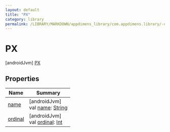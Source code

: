 ```yaml
---
layout: default
title: "PX"
category: library
permalink: /LIBRARY/MARKDOWN/appdimens_library/com.appdimens.library/-unit-type/-p-x/index.html
---
```


# PX

[androidJvm]
[PX](index.md)

## Properties

| Name | Summary |
|---|---|
| [name](index.md#-372974862%2FProperties%2F373173406) | [androidJvm]<br>val [name](index.md#-372974862%2FProperties%2F373173406): [String](https://kotlinlang.org/api/core/kotlin-stdlib/kotlin/-string/index.html) |
| [ordinal](index.md#-739389684%2FProperties%2F373173406) | [androidJvm]<br>val [ordinal](index.md#-739389684%2FProperties%2F373173406): [Int](https://kotlinlang.org/api/core/kotlin-stdlib/kotlin/-int/index.html) |